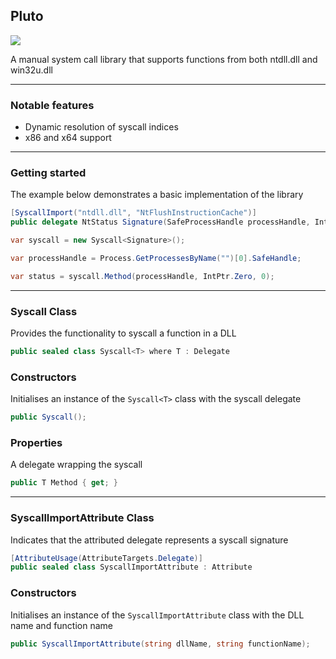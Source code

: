 ## Pluto

![](https://github.com/Dewera/Pluto/workflows/Continuous%20Integration/badge.svg)

A manual system call library that supports functions from both ntdll.dll and win32u.dll

---

### Notable features

- Dynamic resolution of syscall indices
- x86 and x64 support

---

### Getting started

The example below demonstrates a basic implementation of the library

```c#
[SyscallImport("ntdll.dll", "NtFlushInstructionCache")]
public delegate NtStatus Signature(SafeProcessHandle processHandle, IntPtr address, int bytes);

var syscall = new Syscall<Signature>();

var processHandle = Process.GetProcessesByName("")[0].SafeHandle;

var status = syscall.Method(processHandle, IntPtr.Zero, 0); 
```

---

### Syscall Class

Provides the functionality to syscall a function in a DLL

```c#
public sealed class Syscall<T> where T : Delegate
```

### Constructors

Initialises an instance of the `Syscall<T>` class with the syscall delegate

```C#
public Syscall();
```

### Properties

A delegate wrapping the syscall

```c#
public T Method { get; }
```

---

### SyscallImportAttribute Class

Indicates that the attributed delegate represents a syscall signature

```c#
[AttributeUsage(AttributeTargets.Delegate)]
public sealed class SyscallImportAttribute : Attribute
```

### Constructors

Initialises an instance of the `SyscallImportAttribute` class with the DLL name and function name

```c#
public SyscallImportAttribute(string dllName, string functionName);
```
